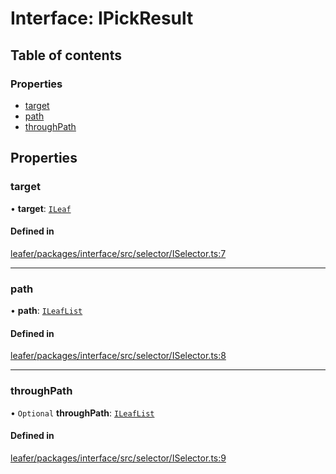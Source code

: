 # Interface: IPickResult

## Table of contents

### Properties

- [target](IPickResult.md#target)
- [path](IPickResult.md#path)
- [throughPath](IPickResult.md#throughpath)

## Properties

### target

• **target**: [`ILeaf`](ILeaf.md)

#### Defined in

[leafer/packages/interface/src/selector/ISelector.ts:7](https://github.com/leaferjs/leafer/blob/985f85e/packages/interface/src/selector/ISelector.ts#L7)

___

### path

• **path**: [`ILeafList`](ILeafList.md)

#### Defined in

[leafer/packages/interface/src/selector/ISelector.ts:8](https://github.com/leaferjs/leafer/blob/985f85e/packages/interface/src/selector/ISelector.ts#L8)

___

### throughPath

• `Optional` **throughPath**: [`ILeafList`](ILeafList.md)

#### Defined in

[leafer/packages/interface/src/selector/ISelector.ts:9](https://github.com/leaferjs/leafer/blob/985f85e/packages/interface/src/selector/ISelector.ts#L9)
